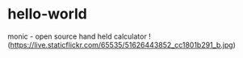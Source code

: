 # hello-world
monic - open source hand held calculator 
!(https://live.staticflickr.com/65535/51626443852_cc1801b291_b.jpg)
